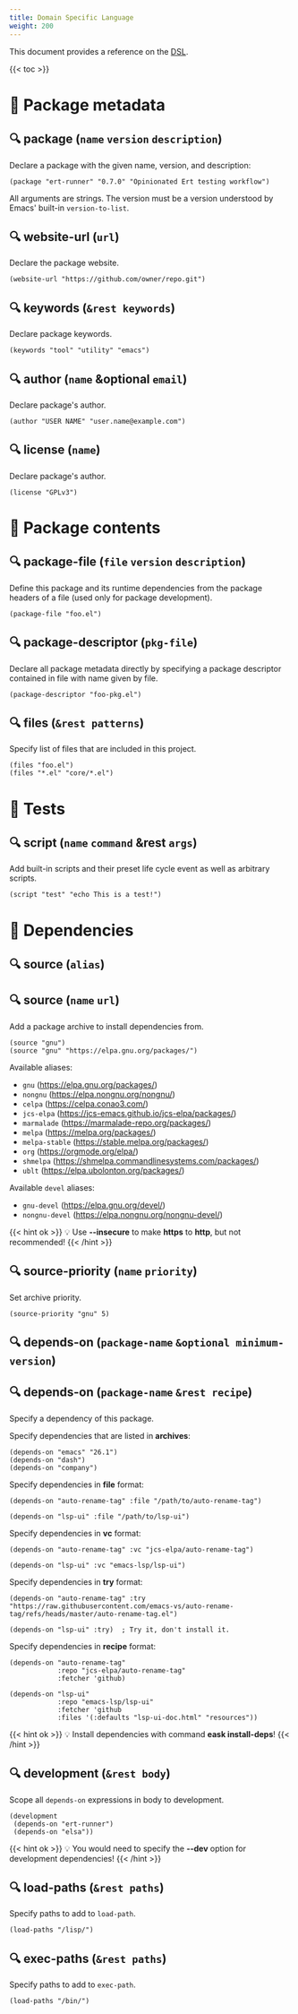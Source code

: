 ```yaml
---
title: Domain Specific Language
weight: 200
---
```


This document provides a reference on the [DSL](https://en.wikipedia.org/wiki/Domain-specific_language).

{{< toc >}}

# 🚩 Package metadata

## 🔍 **package** (`name` `version` `description`)

Declare a package with the given name, version, and description:

```elisp
(package "ert-runner" "0.7.0" "Opinionated Ert testing workflow")
```

All arguments are strings. The version must be a version understood by Emacs'
built-in `version-to-list`.

## 🔍 **website-url** (`url`)

Declare the package website.

```elisp
(website-url "https://github.com/owner/repo.git")
```

## 🔍 **keywords** (`&rest keywords`)

Declare package keywords.

```elisp
(keywords "tool" "utility" "emacs")
```

## 🔍 **author** (`name` &optional `email`)

Declare package's author.

```elisp
(author "USER NAME" "user.name@example.com")
```

## 🔍 **license** (`name`)

Declare package's author.

```elisp
(license "GPLv3")
```

# 🚩 Package contents

## 🔍 **package-file** (`file` `version` `description`)

Define this package and its runtime dependencies from the package headers
of a file (used only for package development).

```elisp
(package-file "foo.el")
```

## 🔍 **package-descriptor** (`pkg-file`)

Declare all package metadata directly by specifying a package descriptor
contained in file with name given by file.

```elisp
(package-descriptor "foo-pkg.el")
```

## 🔍 **files** (`&rest patterns`)

Specify list of files that are included in this project.

```elisp
(files "foo.el")
(files "*.el" "core/*.el")
```

# 🚩 Tests

## 🔍 **script** (`name` `command` &rest `args`)

Add built-in scripts and their preset life cycle event as well as arbitrary
scripts.

```elisp
(script "test" "echo This is a test!")
```

# 🚩 Dependencies

## 🔍 **source** (`alias`)

## 🔍 **source** (`name` `url`)

Add a package archive to install dependencies from.

```elisp
(source "gnu")
(source "gnu" "https://elpa.gnu.org/packages/")
```

Available aliases:

- `gnu` (https://elpa.gnu.org/packages/)
- `nongnu` (https://elpa.nongnu.org/nongnu/)
- `celpa` (https://celpa.conao3.com/)
- `jcs-elpa` (https://jcs-emacs.github.io/jcs-elpa/packages/)
- `marmalade` (https://marmalade-repo.org/packages/)
- `melpa` (https://melpa.org/packages/)
- `melpa-stable` (https://stable.melpa.org/packages/)
- `org` (https://orgmode.org/elpa/)
- `shmelpa` (https://shmelpa.commandlinesystems.com/packages/)
- `ublt` (https://elpa.ubolonton.org/packages/)

Available `devel` aliases:

- `gnu-devel` (https://elpa.gnu.org/devel/)
- `nongnu-devel` (https://elpa.nongnu.org/nongnu-devel/)

{{< hint ok >}}
💡 Use **--insecure** to make **https** to **http**, but not recommended!
{{< /hint >}}

## 🔍 **source-priority** (`name` `priority`)

Set archive priority.

```elisp
(source-priority "gnu" 5)
```

## 🔍 **depends-on** (`package-name` `&optional minimum-version`)

## 🔍 **depends-on** (`package-name` `&rest recipe`)

Specify a dependency of this package.

Specify dependencies that are listed in **archives**:

```elisp
(depends-on "emacs" "26.1")
(depends-on "dash")
(depends-on "company")
```

Specify dependencies in **file** format:

```elisp
(depends-on "auto-rename-tag" :file "/path/to/auto-rename-tag")

(depends-on "lsp-ui" :file "/path/to/lsp-ui")
```

Specify dependencies in **vc** format:

```elisp
(depends-on "auto-rename-tag" :vc "jcs-elpa/auto-rename-tag")

(depends-on "lsp-ui" :vc "emacs-lsp/lsp-ui")
```

Specify dependencies in **try** format:

```elisp
(depends-on "auto-rename-tag" :try "https://raw.githubusercontent.com/emacs-vs/auto-rename-tag/refs/heads/master/auto-rename-tag.el")

(depends-on "lsp-ui" :try)  ; Try it, don't install it.
```

Specify dependencies in **recipe** format:

```elisp
(depends-on "auto-rename-tag"
            :repo "jcs-elpa/auto-rename-tag"
            :fetcher 'github)

(depends-on "lsp-ui"
            :repo "emacs-lsp/lsp-ui"
            :fetcher 'github
            :files '(:defaults "lsp-ui-doc.html" "resources"))
```

{{< hint ok >}}
💡 Install dependencies with command **eask install-deps**!
{{< /hint >}}

## 🔍 **development** (`&rest body`)

Scope all `depends-on` expressions in body to development.

```elisp
(development
 (depends-on "ert-runner")
 (depends-on "elsa"))
```

{{< hint ok >}}
💡 You would need to specify the **--dev** option for development dependencies!
{{< /hint >}}

## 🔍 **load-paths** (`&rest paths`)

Specify paths to add to `load-path`.

```elisp
(load-paths "/lisp/")
```

## 🔍 **exec-paths** (`&rest paths`)

Specify paths to add to `exec-path`.

```elisp
(load-paths "/bin/")
```
